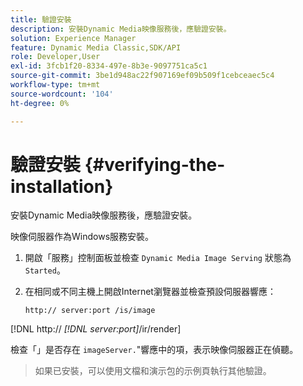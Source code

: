 ```yaml
---
title: 驗證安裝
description: 安裝Dynamic Media映像服務後，應驗證安裝。
solution: Experience Manager
feature: Dynamic Media Classic,SDK/API
role: Developer,User
exl-id: 3fcb1f20-8334-497e-8b3e-9097751ca5c1
source-git-commit: 3be1d948ac22f907169ef09b509f1cebceaec5c4
workflow-type: tm+mt
source-wordcount: '104'
ht-degree: 0%

---
```


# 驗證安裝 {#verifying-the-installation}

安裝Dynamic Media映像服務後，應驗證安裝。

映像伺服器作為Windows服務安裝。

1. 開啟「服務」控制面板並檢查 `Dynamic Media Image Serving` 狀態為 `Started`。
1. 在相同或不同主機上開啟Internet瀏覽器並檢查預設伺服器響應：

   `http:// server:port /is/image`

[!DNL  http:// *[!DNL server:port]*/ir/render]

檢查「」是否存在 `imageServer.`&quot;響應中的項，表示映像伺服器正在偵聽。
>如果已安裝，可以使用文檔和演示包的示例頁執行其他驗證。
